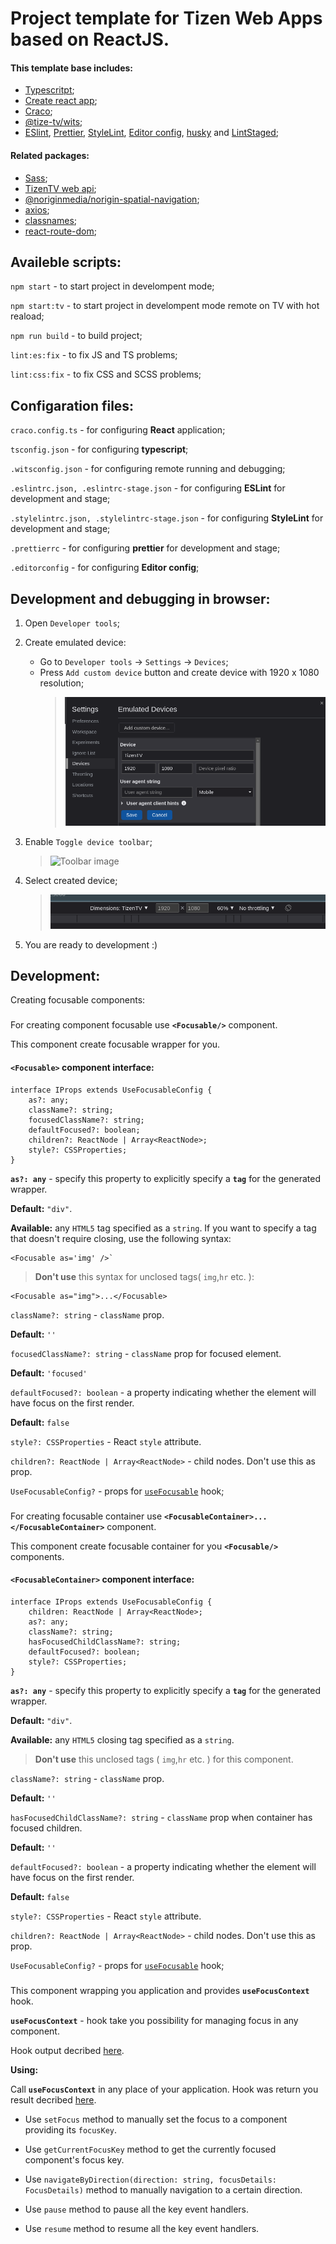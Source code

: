 # Project template for Tizen Web Apps based on ReactJS.

#### This template base includes:

- [Typescritpt](https://www.npmjs.com/package/typescript);
- [Create react app](https://www.npmjs.com/package/create-react-app);
- [Craco](https://www.npmjs.com/package/@craco/craco);
- [@tize-tv/wits](https://github.com/Samsung/Wits);
- [ESlint](https://www.npmjs.com/package/eslint), [Prettier](https://www.npmjs.com/package/prettier), [StyleLint](https://www.npmjs.com/package/stylelint), [Editor config](https://editorconfig.org/), [husky](https://www.npmjs.com/package/husky) and [LintStaged](https://www.npmjs.com/package/lint-staged);

#### Related packages:

- [Sass](https://www.npmjs.com/package/sass);
- [TizenTV web api](https://www.npmjs.com/package/tizen-tv-webapis);
- [@noriginmedia/norigin-spatial-navigation](https://www.npmjs.com/package/@noriginmedia/norigin-spatial-navigation);
- [axios](https://www.npmjs.com/package/axios);
- [classnames](https://www.npmjs.com/package/classnames);
- [react-route-dom](https://reactrouter.com/en/main);

## Availeble scripts:

`npm start` - to start project in develompent mode;

`npm start:tv` - to start project in develompent mode remote on TV with hot reaload;

`npm run build` - to build project;

`lint:es:fix` - to fix JS and TS problems;

`lint:css:fix` - to fix CSS and SCSS problems;

## Configaration files:

`craco.config.ts` - for configuring **React** application;

`tsconfig.json` - for configuring **typescript**;

`.witsconfig.json` - for configuring remote running and debugging;

`.eslintrc.json, .eslintrc-stage.json` - for configuring **ESLint** for development and stage;

`.stylelintrc.json, .stylelintrc-stage.json` - for configuring **StyleLint** for development and stage;

`.prettierrc` - for configuring **prettier** for development and stage;

`.editorconfig` - for configuring **Editor config**;

## Development and debugging in browser:

1. Open `Developer tools`;

2. Create emulated device:

   - Go to `Developer tools` -> `Settings` -> `Devices`;
   - Press `Add custom device` button and create device with 1920 x 1080 resolution;
     > ![Device creating UI image](readme_assets/emulated-devices.png)

3. Enable `Toggle device toolbar`;

   > ![Toolbar image](readme_assets/toolbar-image.png)

4. Select created device;

   > ![Selecting device image](readme_assets/select-device.png)

5. You are ready to development :)

## Development:

Creating focusable components:

### **<Focusable/>**

For creating component focusable use **`<Focusable/>`** component.

This component create focusable wrapper for you.

#### **`<Focusable>`** component interface:

    interface IProps extends UseFocusableConfig {
        as?: any;
        className?: string;
        focusedClassName?: string;
        defaultFocused?: boolean;
        children?: ReactNode | Array<ReactNode>;
        style?: CSSProperties;
    }

**`as?: any`** - specify this property to explicitly specify a **`tag`** for the generated wrapper.

**Default:** `"div"`.

**Available:** any `HTML5` tag specified as a `string`. If you want to specify a tag that doesn't require closing, use the following syntax:

```
<Focusable as='img' />`
```

> **Don't use** this syntax for unclosed tags( `img`,`hr` etc. ):

```
<Focusable as="img">...</Focusable>
```

`className?: string` - `className` prop.

**Default:** `''`

`focusedClassName?: string` - `className` prop for focused element.

**Default:** `'focused'`

`defaultFocused?: boolean` -
a property indicating whether the element will have focus on the first render.

**Default:** `false`

`style?: CSSProperties` - React `style` attribute.

`children?: ReactNode | Array<ReactNode>` - child nodes. Don't use this as prop.

`UseFocusableConfig?` - props for [`useFocusable`](https://github.com/NoriginMedia/norigin-spatial-navigation#usefocusable-hook) hook;

### **<FocusableContainer/>**

For creating focusable container use **`<FocusableContainer>...</FocusableContainer>`** component.

This component create focusable container for you **`<Focusable/>`** components.

#### **`<FocusableContainer>`** component interface:

    interface IProps extends UseFocusableConfig {
        children: ReactNode | Array<ReactNode>;
    	as?: any;
        className?: string;
        hasFocusedChildClassName?: string;
        defaultFocused?: boolean;
        style?: CSSProperties;
    }

**`as?: any`** - specify this property to explicitly specify a **`tag`** for the generated wrapper.

**Default:** `"div"`.

**Available:** any `HTML5` closing tag specified as a `string`.

> **Don't use** this unclosed tags ( `img`,`hr` etc. ) for this component.

`className?: string` - `className` prop.

**Default:** `''`

`hasFocusedChildClassName?: string` - `className` prop when container has focused children.

**Default:** `''`

`defaultFocused?: boolean` -
a property indicating whether the element will have focus on the first render.

**Default:** `false`

`style?: CSSProperties` - React `style` attribute.

`children?: ReactNode | Array<ReactNode>` - child nodes. Don't use this as prop.

`UseFocusableConfig?` - props for [`useFocusable`](https://github.com/NoriginMedia/norigin-spatial-navigation#usefocusable-hook) hook;

### <FocusProvider />

This component wrapping you application and provides **`useFocusContext`** hook.

**`useFocusContext`** - hook take you possibility for managing focus in any component.

Hook output decribed [here](https://github.com/NoriginMedia/norigin-spatial-navigation#hook-output).

**Using:**

Call **`useFocusContext`** in any place of your application. Hook was return you result decribed [here](https://github.com/NoriginMedia/norigin-spatial-navigation#hook-output).

- Use `setFocus` method to manually set the focus to a component providing its `focusKey`.

- Use `getCurrentFocusKey` method to get the currently focused component's focus key.

- Use `navigateByDirection(direction: string, focusDetails: FocusDetails)` method to manually navigation to a certain direction.

- Use `pause` method to pause all the key event handlers.

- Use `resume` method to resume all the key event handlers.
